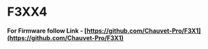 # F3XX4

**For Firmware follow Link - [https://github.com/Chauvet-Pro/F3X1](https://github.com/Chauvet-Pro/F3X1)**
